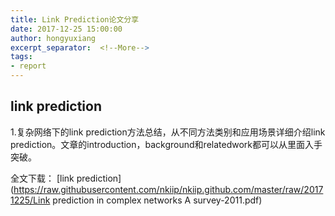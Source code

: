 ```yaml
---
title: Link Prediction论文分享
date: 2017-12-25 15:00:00
author: hongyuxiang
excerpt_separator:  <!--More-->
tags:
- report
---
```


## link prediction
1.复杂网络下的link prediction方法总结，从不同方法类别和应用场景详细介绍link prediction。文章的introduction，background和relatedwork都可以从里面入手突破。

全文下载：
[link prediction](https://raw.githubusercontent.com/nkiip/nkiip.github.com/master/raw/20171225/Link prediction in complex networks A survey-2011.pdf)



